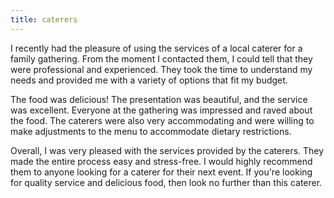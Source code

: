 ```yaml
---
title: caterers
---
```


I recently had the pleasure of using the services of a local caterer for a family gathering. From the moment I contacted them, I could tell that they were professional and experienced. They took the time to understand my needs and provided me with a variety of options that fit my budget.

The food was delicious! The presentation was beautiful, and the service was excellent. Everyone at the gathering was impressed and raved about the food. The caterers were also very accommodating and were willing to make adjustments to the menu to accommodate dietary restrictions.

Overall, I was very pleased with the services provided by the caterers. They made the entire process easy and stress-free. I would highly recommend them to anyone looking for a caterer for their next event. If you're looking for quality service and delicious food, then look no further than this caterer.